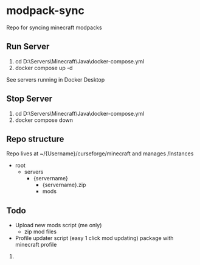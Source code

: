 # modpack-sync

Repo for syncing minecraft modpacks

## Run Server
1. cd D:\Servers\Minecraft\Java\docker-compose.yml
2. docker compose up -d

See servers running in Docker Desktop

## Stop Server
1. cd D:\Servers\Minecraft\Java\docker-compose.yml
2. docker compose down

## Repo structure
Repo lives at ~/{Username}/curseforge/minecraft and manages /Instances

- root
    - servers
        - {servername}
            - {servername}.zip
            - mods
    

## Todo

- Upload new mods script (me only)
    - zip mod files
- Profile updater script (easy 1 click mod updating)
package with minecraft profile

1. 